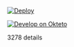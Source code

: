 

[![Deploy](https://www.herokucdn.com/deploy/button.png)](https://dashboard.heroku.com/new?template=https://github.com/isiagnp/edr.git) 

[![Develop on Okteto](https://okteto.com/develop-okteto.svg)](https://cloud.okteto.com/deploy)

3278
details
